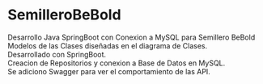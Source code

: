 # SemilleroBeBold
Desarrollo Java SpringBoot con Conexion a MySQL para Semillero BeBold <br>
Modelos de las Clases diseñadas en el diagrama de Clases. <br>
Desarrollado con SpringBoot. <br>
Creacion de Repositorios y conexion a Base de Datos en MySQL. <br>
Se adiciono Swagger para ver el comportamiento de las API. <br>
